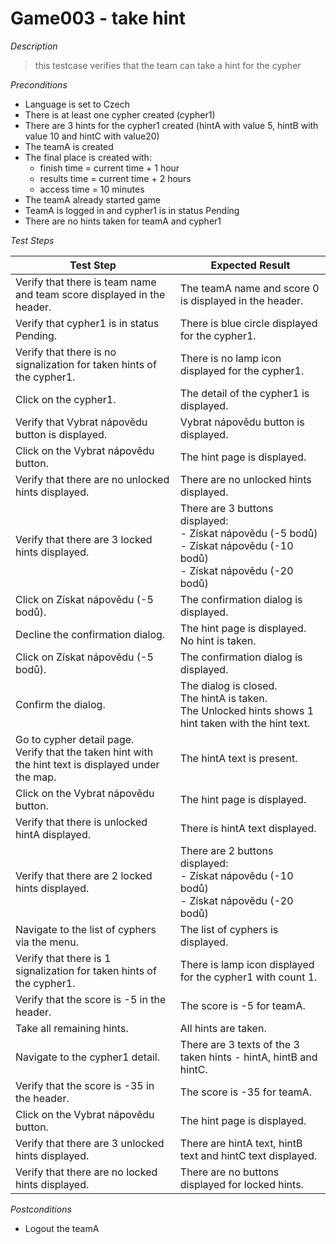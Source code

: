 # Game003 - take hint

*Description*
>this testcase verifies that the team can take a hint for the cypher

*Preconditions*
* Language is set to Czech
* There is at least one cypher created (cypher1)
* There are 3 hints for the cypher1 created (hintA with value 5, hintB with value 10 and hintC with value20)
* The teamA is created
* The final place is created with:
    * finish time = current time + 1 hour
    * results time = current time + 2 hours
    * access time = 10 minutes
* The teamA already started game
* TeamA is logged in and cypher1 is in status Pending
* There are no hints taken for teamA and cypher1

*Test Steps*

|Test Step|Expected Result|
|---------|---------------|
|Verify that there is team name and team score displayed in the header.|The teamA name and score 0 is displayed in the header.|
|Verify that cypher1 is in status Pending.|There is blue circle displayed for the cypher1.|
|Verify that there is no signalization for taken hints of the cypher1.|There is no lamp icon displayed for the cypher1.|
|Click on the cypher1.|The detail of the cypher1 is displayed.|
|Verify that Vybrat nápovědu button is displayed.|Vybrat nápovědu button is displayed.|
|Click on the Vybrat nápovědu button.|The hint page is displayed.|
|Verify that there are no unlocked hints displayed.|There are no unlocked hints displayed.|
|Verify that there are 3 locked hints displayed.|There are 3 buttons displayed:<br>- Získat nápovědu (-5 bodů)<br>- Získat nápovědu (-10 bodů)<br>- Získat nápovědu (-20 bodů)|
|Click on Získat nápovědu (-5 bodů).|The confirmation dialog is displayed.|
|Decline the confirmation dialog.|The hint page is displayed.<br>No hint is taken.|
|Click on Získat nápovědu (-5 bodů).|The confirmation dialog is displayed.|
|Confirm the dialog.|The dialog is closed.<br>The hintA is taken.<br>The Unlocked hints shows 1 hint taken with the hint text.|
|Go to cypher detail page.<br>Verify that the taken hint with the hint text is displayed under the map.|The hintA text is present.|
|Click on the Vybrat nápovědu button.|The hint page is displayed.|
|Verify that there is unlocked hintA displayed.|There is hintA text displayed.|
|Verify that there are 2 locked hints displayed.|There are 2 buttons displayed:<br>- Získat nápovědu (-10 bodů)<br>- Získat nápovědu (-20 bodů)|
|Navigate to the list of cyphers via the menu.|The list of cyphers is displayed.|
|Verify that there is 1 signalization for taken hints of the cypher1.|There is lamp icon displayed for the cypher1 with count 1.|
|Verify that the score is -5 in the header.|The score is -5 for teamA.|
|Take all remaining hints.|All hints are taken.|
|Navigate to the cypher1 detail.|There are 3 texts of the 3 taken hints - hintA, hintB and hintC.|
|Verify that the score is -35 in the header.|The score is -35 for teamA.|
|Click on the Vybrat nápovědu button.|The hint page is displayed.|
|Verify that there are 3 unlocked hints displayed.|There are hintA text, hintB text and hintC text displayed.|
|Verify that there are no locked hints displayed.|There are no buttons displayed for locked hints.|

*Postconditions*
* Logout the teamA